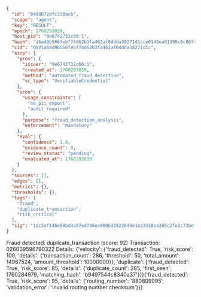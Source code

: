 ```json
{
  "id": "0488b72dfc330acb",
  "scope": "agent",
  "key": "RESULT",
  "epoch": 1760293039,
  "host_pid": "9e6742732c60:1",
  "hash": "a6ad9b566febf74d62b3fa462af0ddda38271d1cce0148ea01399c8c8674ad04",
  "cid": "QmV1a6ad9b566febf74d62b3fa462af0ddda38271d1c",
  "aicp": {
    "prov": {
      "issuer": "9e6742732c60:1",
      "created_at": 1760293039,
      "method": "automated_fraud_detection",
      "vc_type": "VerifiableCredential"
    },
    "ucon": {
      "usage_constraints": [
        "no_pii_export",
        "audit_required"
      ],
      "purpose": "fraud_detection_analysis",
      "enforcement": "mandatory"
    },
    "eval": {
      "confidence": 1.0,
      "evidence_count": 0,
      "review_status": "pending",
      "evaluated_at": 1760293039
    }
  },
  "sources": [],
  "edges": [],
  "metrics": {},
  "thresholds": {},
  "tags": [
    "fraud",
    "duplicate_transaction",
    "risk_critical"
  ],
  "sig": "1dc2ef14be58bd4a57ed746ec000b31922649e1b23318ea385c2fe2c73befb42"
}
```

Fraud detected: duplicate_transaction (score: 92)
Transaction: 026009596790322
Details: {'velocity': {'fraud_detected': True, 'risk_score': 100, 'details': {'transaction_count': 286, 'threshold': 50, 'total_amount': 14967524, 'amount_threshold': 10000000}}, 'duplicate': {'fraud_detected': True, 'risk_score': 85, 'details': {'duplicate_count': 285, 'first_seen': 1760284979, 'matching_hash': 'b9497544c8340a37'}}}{'fraud_detected': True, 'risk_score': 95, 'details': {'routing_number': '880809095', 'validation_error': 'Invalid routing number checksum'}}}